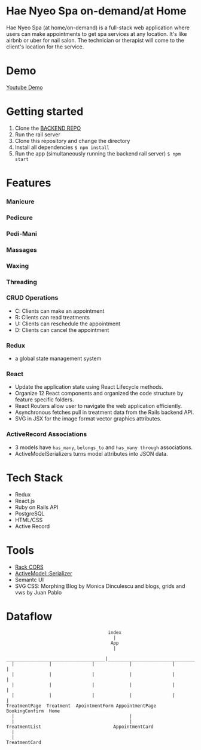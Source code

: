 # Hae Nyeo Spa on-demand/at Home
Hae Nyeo Spa (at home/on-demand) is a full-stack web application where users can make appointments to get spa services at any location. It's like airbnb or uber for nail salon. The technician or therapist will come to the client's location for the service.

# Demo
[Youtube Demo](https://bit.ly/3cMFYG9)

# Getting started
1. Clone the [BACKEND REPO](https://github.com/labradorescence/Hae-Nyeo-Spa-on-Demand-backend)
2. Run the rail server
3. Clone this repository and change the directory
4. Install all dependencies
  `$ npm install`
5. Run the app (simultaneously running the backend rail server)
  `$ npm start`

# Features

### Manicure
### Pedicure
### Pedi-Mani
### Massages
### Waxing
### Threading

### CRUD Operations
* C: Clients can make an appointment
* R: Clients can read treatments
* U: Clients can reschedule the appointment
* D: Clients can cancel the appointment

### Redux
* a global state management system

### React
* Update the application state using React Lifecycle methods.
* Organize 12 React components and organized the code structure by feature specific folders.
* React Routers allow user to navigate the web application efficiently. 
* Asynchronous fetches pull in treatment data from the Rails backend API.
* SVG in JSX for the image format vector graphics attributes.

### ActiveRecord Associations
* 3 models have `has_many`, `belongs_to` and `has_many through` associations.
* ActiveModelSerializers turns model attributes into JSON data.

# Tech Stack
* Redux
* React.js
* Ruby on Rails API
* PostgreSQL
* HTML/CSS
* Active Record

# Tools
* [Rack CORS](https://github.com/cyu/rack-cors)
* [ActiveModel::Serializer](https://github.com/rails-api/active_model_serializers)
* Semantc UI
* SVG CSS: Morphing Blog by Monica Dinculescu and blogs, grids and vws by Juan Pablo

# Dataflow

```
                                      index
                                        |
                                       App
                                        |
   _____________________________________|___________________________________
  |             |               |             |               |             |
  |             |               |             |               |             |
  |             |               |             |               |             |
  |             |               |             |               |             |
TreatmentPage  Treatment  ApointmentForm AppointmentPage  BookingConfirm  Home
  |                                           |
  |                                           |
TreatmentList                           AppointmentCard
  |
  |
TreatmentCard
                            
```
